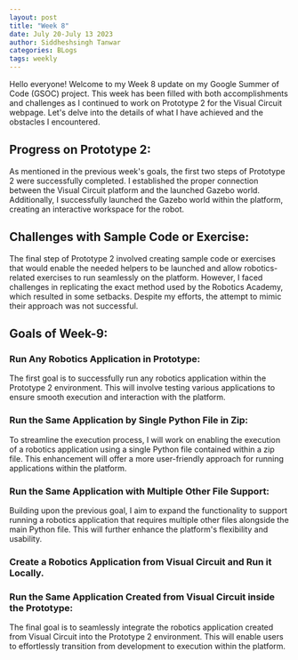 ```yaml
---
layout: post
title: "Week 8"
date: July 20-July 13 2023
author: Siddheshsingh Tanwar
categories: BLogs
tags: weekly
---
```


Hello everyone! Welcome to my Week 8 update on my Google Summer of Code (GSOC) project. This week has been filled with both accomplishments and challenges as I continued to work on Prototype 2 for the Visual Circuit webpage. Let's delve into the details of what I have achieved and the obstacles I encountered.

## Progress on Prototype 2:
As mentioned in the previous week's goals, the first two steps of Prototype 2 were successfully completed. I established the proper connection between the Visual Circuit platform and the launched Gazebo world. Additionally, I successfully launched the Gazebo world within the platform, creating an interactive workspace for the robot.


## Challenges with Sample Code or Exercise:
The final step of Prototype 2 involved creating sample code or exercises that would enable the needed helpers to be launched and allow robotics-related exercises to run seamlessly on the platform. However, I faced challenges in replicating the exact method used by the Robotics Academy, which resulted in some setbacks. Despite my efforts, the attempt to mimic their approach was not successful.
## Goals of Week-9:
### Run Any Robotics Application in Prototype:
The first goal is to successfully run any robotics application within the Prototype 2 environment. This will involve testing various applications to ensure smooth execution and interaction with the platform.

### Run the Same Application by Single Python File in Zip:
To streamline the execution process, I will work on enabling the execution of a robotics application using a single Python file contained within a zip file. This enhancement will offer a more user-friendly approach for running applications within the platform.

### Run the Same Application with Multiple Other File Support:
Building upon the previous goal, I aim to expand the functionality to support running a robotics application that requires multiple other files alongside the main Python file. This will further enhance the platform's flexibility and usability.

### Create a Robotics Application from Visual Circuit and Run it Locally.

### Run the Same Application Created from Visual Circuit inside the Prototype:
The final goal is to seamlessly integrate the robotics application created from Visual Circuit into the Prototype 2 environment. This will enable users to effortlessly transition from development to execution within the platform.